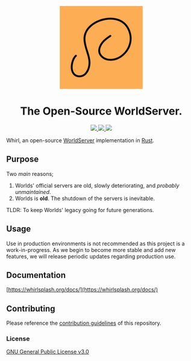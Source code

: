 <p align="center">
  <a href="https://github.com/Whirlsplash/whirl">
    <img src="https://raw.githubusercontent.com/Whirlsplash/assets/master/Whirl.png" alt="Whirl icon" width="220" />
  </a>
</p>
<h1 align="center">
  The Open-Source WorldServer.
</h1>

<p align="center">
  <a href="https://discord.com/invite/8hn6padWF6" title="Discord">
    <img src="https://img.shields.io/discord/821938182274154506">
  </a>
  <a href="https://codecov.io/gh/Whirlsplash/whirl">
    <img src="https://codecov.io/gh/Whirlsplash/whirl/branch/develop/graph/badge.svg?token=8G1QR17SB0"/>
  </a>
  <a href="./LICENSE" title="License">
    <img src="https://img.shields.io/github/license/Whirlsplash/whirl">
  </a>
</p>

Whirl, an open-source <a href="http://dev.worlds.net/private/GammaDocs/WorldServer.html">WorldServer</a> implementation in <a href="https://www.rust-lang.org/">Rust</a>.

## Purpose
Two *main* reasons;
1. Worlds' official servers are old, slowly deteriorating, and *probably unmaintained*.
2. Worlds is **old**. The shutdown of the servers is inevitable.

TLDR: To keep Worlds' legacy going for future generations.

## Usage
Use in production environments is not recommended as this project is a work-in-progress. As we begin to become more stable and add new features, we will release periodic updates regarding production use.

## Documentation
[https://whirlsplash.org/docs/](https://whirlsplash.org/docs/)

## Contributing
Please reference the [contribution guidelines](./CONTRIBUTING.md) of this repository.

### License
[GNU General Public License v3.0](./LICENSE)
